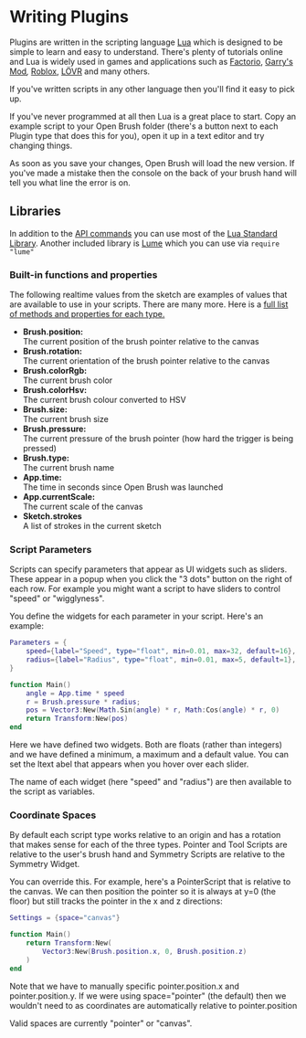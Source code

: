 # Writing Plugins

Plugins are written in the scripting language [Lua](https://www.lua.org) which is designed to be simple to learn and easy to understand. There's plenty of tutorials online and Lua is widely used in games and applications such as [Factorio](https://wiki.factorio.com/Tutorial:Scripting), [Garry's Mod](https://wiki.facepunch.com/gmod/Beginner\_Tutorial\_Intro)_,_ [Roblox](https://create.roblox.com/docs/tutorials/scripting/basic-scripting/intro-to-scripting), [LÖVR](https://lovr.org/) and many others.

If you've written scripts in any other language then you'll find it easy to pick up.&#x20;

If you've never programmed at all then Lua is a great place to start. Copy an example script to your Open Brush folder (there's a button next to each Plugin type that does this for you), open it up in a text editor and try changing things.

As soon as you save your changes, Open Brush will load the new version. If you've made a mistake then the console on the back of your brush hand will tell you what line the error is on.

## Libraries

In addition to the [API commands](../plugin-api-scripting-reference/) you can use most of the [Lua Standard Library](https://www.moonsharp.org/MoonSharpStdLib.pdf). Another included library is [Lume](https://github.com/rxi/lume) which you can use via `require "lume"`

### Built-in functions and properties

The following realtime values from the sketch are examples of values that are available to use in your scripts. There are many more. Here is a [full list of methods and properties for each type.](../plugin-api-scripting-reference/)

* **Brush.position:** \
  The current position of the brush pointer relative to the canvas
* **Brush.rotation:** \
  The current orientation of the brush pointer relative to the canvas
* **Brush.colorRgb:** \
  The current brush color
* **Brush.colorHsv:** \
  The current brush colour converted to HSV
* **Brush.size:** \
  The current brush size
* **Brush.pressure:** \
  The current pressure of the brush pointer (how hard the trigger is being pressed)
* **Brush.type:** \
  The current brush name
* **App.time:** \
  The time in seconds since Open Brush was launched
* **App.currentScale:** \
  The current scale of the canvas
* **Sketch.strokes**\
  A list of strokes in the current sketch

### Script Parameters

Scripts can specify parameters that appear as UI widgets such as sliders. These appear in a popup when you click the "3 dots" button on the right of each row.  For example you might want a script to have sliders to control "speed" or "wigglyness".

You define the widgets for each parameter in your script. Here's an example:

```lua
Parameters = {
    speed={label="Speed", type="float", min=0.01, max=32, default=16},
    radius={label="Radius", type="float", min=0.01, max=5, default=1},
}

function Main()
    angle = App.time * speed
    r = Brush.pressure * radius;
    pos = Vector3:New(Math.Sin(angle) * r, Math:Cos(angle) * r, 0)
    return Transform:New(pos)
end
```

Here we have defined two widgets. Both are floats (rather than integers) and we have defined a minimum, a maximum and a default value. You can set the ltext abel that appears when you hover over each slider.

The name of each widget (here "speed" and "radius") are then available to the script as variables.

### Coordinate Spaces

By default each script type works relative to an origin and has a rotation that makes sense for each of the three types. Pointer and Tool Scripts are relative to the user's brush hand and Symmetry Scripts are relative to the Symmetry Widget.

You can override this. For example, here's a PointerScript that is relative to the canvas. We can then position the pointer so it is always at y=0 (the floor) but still tracks the pointer in the x and z directions:

```lua
Settings = {space="canvas"}

function Main()
    return Transform:New(
        Vector3:New(Brush.position.x, 0, Brush.position.z)
    )
end
```

Note that we have to manually specific pointer.position.x and pointer.position.y. If we were using space="pointer" (the default) then we wouldn't need to as coordinates are automatically relative to pointer.position

Valid spaces are currently "pointer" or "canvas".

